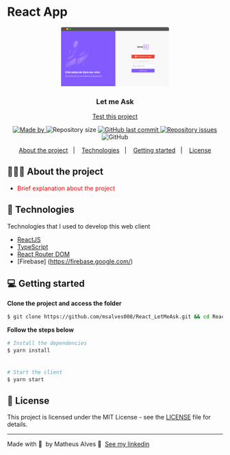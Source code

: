 # React App
<p align="center">
  <img src="src\assets\letmeask.png" width="50%"/>
 <!--  <img src="src\assets\result.png width="50%"/> -->
</p>

<h3 align="center">
  Let me Ask
</h3>

<p align="center"><a href="https://letmeask-323a7.web.app/">Test this project</a> </p>

<p align="center">

  <a href="https://www.linkedin.com/in/msalves008/">
    <img alt="Made by" src="https://img.shields.io/badge/made%20by-Matheus%20Alves-gree">
  </a>
  
  <img alt="Repository size" src="https://img.shields.io/github/repo-size/msalves008/React_LetMeAsk">
  
  <a href="https://github.com/msalves008/React_LetMeAsk/commits/main">
    <img alt="GitHub last commit" src="https://img.shields.io/github/last-commit/msalves008/React_LetMeAsk">
  </a>
  
  <a href="https://github.com/msalves008/React_LetMeAsk/issues">
    <img alt="Repository issues" src="https://img.shields.io/github/issues/msalves008/React_LetMeAsk">
  </a>
  
  <img alt="GitHub" src="https://img.shields.io/github/license/msalves008/React_LetMeAsk">
</p>

<p align="center">
  <a href="#-about-the-project">About the project</a>&nbsp;&nbsp;&nbsp;|&nbsp;&nbsp;&nbsp;
  <a href="#-technologies">Technologies</a>&nbsp;&nbsp;&nbsp;|&nbsp;&nbsp;&nbsp;
  <a href="#-getting-started">Getting started</a>&nbsp;&nbsp;&nbsp;|&nbsp;&nbsp;&nbsp;
  <a href="#-license">License</a>
</p>

## 👨🏻‍💻 About the project

- <p style="color: red;">Brief explanation about the project</p>


## 🚀 Technologies

Technologies that I used to develop this web client

- [ReactJS](https://reactjs.org/)
- [TypeScript](https://www.typescriptlang.org/)
- [React Router DOM](https://reacttraining.com/react-router/)
- [Firebase] (https://firebase.google.com/)


## 💻 Getting started

**Clone the project and access the folder**

```bash
$ git clone https://github.com/msalves008/React_LetMeAsk.git && cd React_LetMeAsk
```

**Follow the steps below**

```bash
# Install the dependencies
$ yarn install


# Start the client
$ yarn start
```


## 📝 License

This project is licensed under the MIT License - see the [LICENSE](LICENSE) file for details.

---

Made with 💜 &nbsp;by Matheus Alves 👋 &nbsp;[See my linkedin](https://www.linkedin.com/in/msalves008//)
